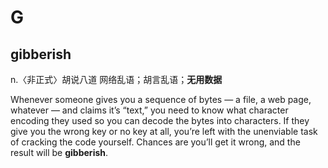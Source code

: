 # G

## gibberish

n.〈非正式〉胡说八道
网络乱语；胡言乱语；**无用数据**

Whenever someone gives you a sequence of bytes — a file, a web page, whatever — and claims it’s “text,” you need to know what character encoding they used so you can decode the bytes into characters. If they give you the wrong key or no key at all, you’re left with the unenviable task of cracking the code yourself. Chances are you’ll get it wrong, and the result will be **gibberish**.
